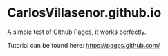 # CarlosVillasenor.github.io
A simple test of Github Pages, it works perfectly.

Tutorial can be found here:
https://pages.github.com/


